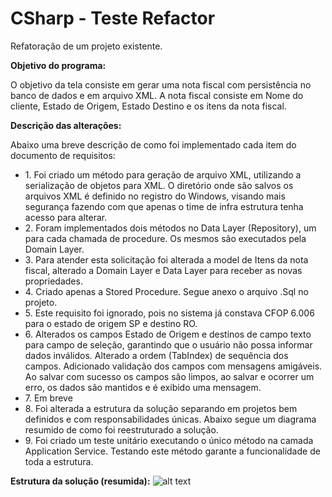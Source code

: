 # CSharp - Teste Refactor
Refatoração de um projeto existente.

<b>Objetivo do programa:</b>

O objetivo da tela consiste em gerar uma nota fiscal com persistência no banco de dados e em arquivo XML. A nota fiscal consiste em Nome do cliente, Estado de Origem, Estado Destino e os itens da nota fiscal. 

<b>Descrição das alterações:</b>

Abaixo uma breve descrição de como foi implementado cada item do documento de requisitos:

<ul>
    <li>1.	Foi criado um método para geração de arquivo XML, utilizando a serialização de objetos para XML. O diretório onde são salvos os arquivos XML é definido no registro do Windows, visando mais segurança fazendo com que apenas o time de infra estrutura tenha acesso para alterar.</li>
    <li>2.	Foram implementados dois métodos no Data Layer (Repository), um para cada chamada de procedure. Os mesmos são executados pela Domain Layer.</li>
    <li>3.	Para atender esta solicitação foi alterada a model de Itens da nota fiscal, alterado a Domain Layer e Data Layer para receber as novas propriedades.</li>
    <li>4.	Criado apenas a Stored Procedure. Segue anexo o arquivo .Sql no projeto.</li>
    <li>5.	Este requisito foi ignorado, pois no sistema já constava CFOP 6.006 para o estado de origem SP e destino RO.</li>
    <li>6.	Alterados os campos Estado de Origem e destinos de campo texto para campo de seleção, garantindo que o usuário não possa informar dados inválidos. Alterado a ordem (TabIndex) de sequência dos campos. Adicionado validação dos campos com mensagens amigáveis. Ao salvar com sucesso os campos são limpos, ao salvar e ocorrer um erro, os dados são mantidos e é exibido uma mensagem.</li>
    <li>7.	Em breve</li>
    <li>8.	Foi alterada a estrutura da solução separando em projetos bem definidos e com responsabilidades únicas. Abaixo segue um diagrama resumido de como foi reestruturado a solução.</li>
    <li>9.	Foi criado um teste unitário executando o único método na camada Application Service. Testando este método garante a funcionalidade de toda a estrutura.</li>
</ul>

<b>Estrutura da solução (resumida):</b>
![alt text](https://s27.postimg.org/4z782rwpf/diagrama_imposto.jpg)

